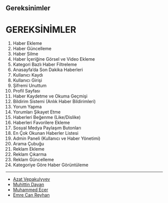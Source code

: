 

## **Gereksinimler**
# GEREKSİNİMLER

1. Haber Ekleme
1. Haber Güncelleme
1. Haber Silme
1. Haber İçeriğine Görsel ve Video Ekleme
1. Kategori Bazlı Haber Filtreleme
1. Anasayfa’da Son Dakika Haberleri
1. Kullanıcı Kaydı
1. Kullanıcı Girişi
1. Şifremi Unuttum
1. Profil Sayfası
1. Haber Kaydetme ve Okuma Geçmişi
1. Bildirim Sistemi (Anlık Haber Bildirimleri)
1. Yorum Yapma
1. Yorumları Şikayet Etme
1. Haberleri Beğenme (Like/Dislike)
1. Haberleri Favorilere Ekleme
1. Sosyal Medya Paylaşım Butonları
1. En Çok Okunan Haberler Listesi
1. Admin Paneli (Kullanıcı ve Haber Yönetimi)
1. Arama Çubuğu
1. Reklam Ekleme
1. Reklam Çıkarma
1. Reklam Güncelleme
1. Kategoriye Göre Haber Görüntüleme

---

- [Azat Vepakulyyev](#)
- [Muhittin Dayan](#)
- [Muhammed Ecer](#)
- [Emre Can Reyhan](#)
